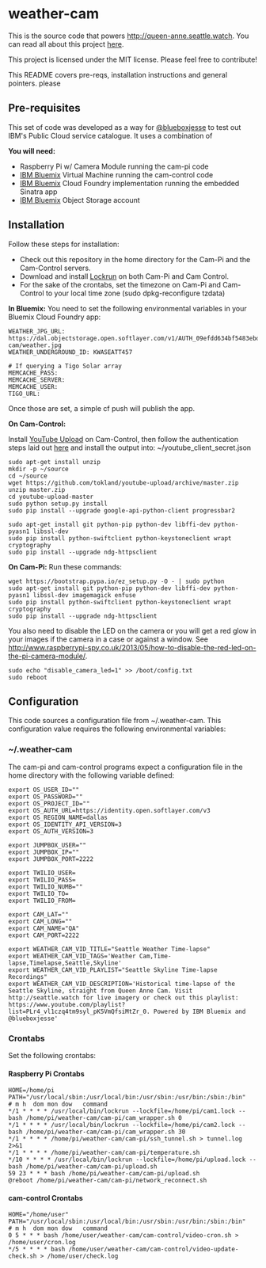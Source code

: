 # weather-cam

This is the source code that powers http://queen-anne.seattle.watch. You can read all about this project [here](https://medium.com/@blueboxjesse/seattle-watch-an-exploration-in-ibm-bluemix-a-raspberry-pi-and-some-time-lapse-magic-64a41a16a9e1#.qk3rgo8v9).

This project is licensed under the MIT license. Please feel free to contribute!

This README covers pre-reqs, installation instructions and general pointers. please 

## Pre-requisites
This set of code was developed as a way for [@blueboxjesse](https://twitter.com/blueboxjesse) to test out IBM's Public Cloud service catalogue. It uses a combination of 

**You will need:**
* Raspberry Pi w/ Camera Module running the cam-pi code
* [IBM Bluemix](https://www.bluemix.net) Virtual Machine running the cam-control code
* [IBM Bluemix](https://www.bluemix.net) Cloud Foundry implementation running the embedded Sinatra app 
* [IBM Bluemix](https://www.bluemix.net) Object Storage account

## Installation

Follow these steps for installation:

* Check out this repository in the home directory for the Cam-Pi and the Cam-Control servers.
* Download and install [Lockrun](https://github.com/pushcx/lockrun) on both Cam-Pi and Cam Control.
* For the sake of the crontabs, set the timezone on Cam-Pi and Cam-Control to your local time zone (sudo dpkg-reconfigure tzdata)

**In Bluemix:**
You need to set the following environmental variables in your Bluemix Cloud Foundry app:

```
WEATHER_JPG_URL: https://dal.objectstorage.open.softlayer.com/v1/AUTH_09efdd634bf5483ebdf24ff6a166db27/weather-cam/weather.jpg
WEATHER_UNDERGROUND_ID: KWASEATT457

# If querying a Tigo Solar array
MEMCACHE_PASS: 
MEMCACHE_SERVER: 
MEMCACHE_USER: 
TIGO_URL: 
```

Once those are set, a simple cf push will publish the app.

**On Cam-Control:**

Install [YouTube Upload](https://github.com/tokland/youtube-upload) on Cam-Control, then follow the authentication steps laid out [here](https://github.com/tokland/youtube-upload#authentication) and install the output into: ~/youtube_client_secret.json

```
sudo apt-get install unzip
mkdir -p ~/source
cd ~/source
wget https://github.com/tokland/youtube-upload/archive/master.zip
unzip master.zip
cd youtube-upload-master
sudo python setup.py install
sudo pip install --upgrade google-api-python-client progressbar2

sudo apt-get install git python-pip python-dev libffi-dev python-pyasn1 libssl-dev
sudo pip install python-swiftclient python-keystoneclient wrapt cryptography
sudo pip install --upgrade ndg-httpsclient
```

**On Cam-Pi:**
Run these commands:

```
wget https://bootstrap.pypa.io/ez_setup.py -O - | sudo python
sudo apt-get install git python-pip python-dev libffi-dev python-pyasn1 libssl-dev imagemagick enfuse
sudo pip install python-swiftclient python-keystoneclient wrapt cryptography
sudo pip install --upgrade ndg-httpsclient
```

You also need to disable the LED on the camera or you will get a red glow in your images if the camera in a case or against a window. See http://www.raspberrypi-spy.co.uk/2013/05/how-to-disable-the-red-led-on-the-pi-camera-module/.

```
sudo echo "disable_camera_led=1" >> /boot/config.txt
sudo reboot
```


## Configuration

This code sources a configuration file from ~/.weather-cam. This configuration value requires the following 
environmental variables:

### ~/.weather-cam
The cam-pi and cam-control programs expect a configuration file in the home directory with the following variable defined:

```
export OS_USER_ID=""
export OS_PASSWORD=""
export OS_PROJECT_ID=""
export OS_AUTH_URL=https://identity.open.softlayer.com/v3
export OS_REGION_NAME=dallas
export OS_IDENTITY_API_VERSION=3
export OS_AUTH_VERSION=3

export JUMPBOX_USER=""
export JUMPBOX_IP=""
export JUMPBOX_PORT=2222

export TWILIO_USER=
export TWILIO_PASS=
export TWILIO_NUMB=""
export TWILIO_TO=
export TWILIO_FROM=

export CAM_LAT=""
export CAM_LONG=""
export CAM_NAME="QA"
export CAM_PORT=2222

export WEATHER_CAM_VID_TITLE="Seattle Weather Time-lapse"
export WEATHER_CAM_VID_TAGS='Weather Cam,Time-lapse,Timelapse,Seattle,Skyline'
export WEATHER_CAM_VID_PLAYLIST="Seattle Skyline Time-lapse Recordings"
export WEATHER_CAM_VID_DESCRIPTION='Historical time-lapse of the Seattle Skyline, straight from Queen Anne Cam. Visit http://seattle.watch for live imagery or check out this playlist: https://www.youtube.com/playlist?list=PLr4_vl1czq4tm9syl_pK5VmQfsiMtZr_0. Powered by IBM Bluemix and @blueboxjesse'
```

### Crontabs
Set the following crontabs:

#### Raspberry Pi Crontabs
```
HOME=/home/pi
PATH="/usr/local/sbin:/usr/local/bin:/usr/sbin:/usr/bin:/sbin:/bin"
# m h  dom mon dow   command
*/1 * * * * /usr/local/bin/lockrun --lockfile=/home/pi/cam1.lock -- bash /home/pi/weather-cam/cam-pi/cam_wrapper.sh 0
*/1 * * * * /usr/local/bin/lockrun --lockfile=/home/pi/cam2.lock -- bash /home/pi/weather-cam/cam-pi/cam_wrapper.sh 30
*/1 * * * * /home/pi/weather-cam/cam-pi/ssh_tunnel.sh > tunnel.log 2>&1
*/1 * * * * /home/pi/weather-cam/cam-pi/temperature.sh
*/10 * * * * /usr/local/bin/lockrun --lockfile=/home/pi/upload.lock -- bash /home/pi/weather-cam/cam-pi/upload.sh
59 23 * * * bash /home/pi/weather-cam/cam-pi/upload.sh
@reboot /home/pi/weather-cam/cam-pi/network_reconnect.sh
```

#### cam-control Crontabs
```
HOME="/home/user"
PATH="/usr/local/sbin:/usr/local/bin:/usr/sbin:/usr/bin:/sbin:/bin"
# m h  dom mon dow   command
0 5 * * * bash /home/user/weather-cam/cam-control/video-cron.sh > /home/user/cron.log
*/5 * * * * bash /home/user/weather-cam/cam-control/video-update-check.sh > /home/user/check.log
```
